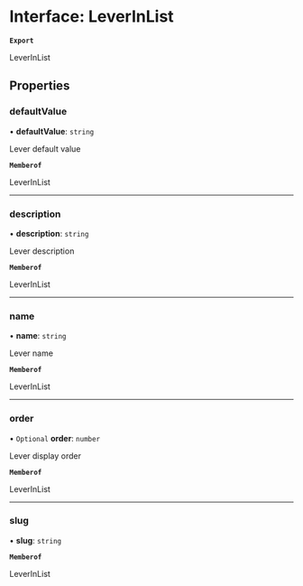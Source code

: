 # Interface: LeverInList

**`Export`**

LeverInList

## Properties

### defaultValue

• **defaultValue**: `string`

Lever default value

**`Memberof`**

LeverInList

___

### description

• **description**: `string`

Lever description

**`Memberof`**

LeverInList

___

### name

• **name**: `string`

Lever name

**`Memberof`**

LeverInList

___

### order

• `Optional` **order**: `number`

Lever display order

**`Memberof`**

LeverInList

___

### slug

• **slug**: `string`

**`Memberof`**

LeverInList

